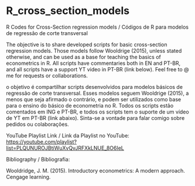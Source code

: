 # R_cross_section_models
R Codes for Cross-Section regression models / Códigos de R para modelos de regressão de corte transversal

The objective is to share developed scripts for basic cross-section regression models. Those models follow Wooldrige (2015),
unless stated otherwise, and can be used as a base for teaching the basics of econometrics in R. All scripts have commentaries both in EN and PT-BR,
and all scripts have a support YT video in PT-BR (link below). Feel free to @ me for requests or collaborations.

o objetivo é compartilhar scripts desenvolvidos para modelos básicos de regressão de corte transversal. Esses modelos seguem Wooldrige (2015),
a menos que seja afirmado o contrário, e podem ser utilizados como base para o ensino do básico de econometria no R. Todos os scripts estão comentados
em ING e PT-BR, e todos os scripts tem o suporte de um vídeo de YT em PT-BR (link abaixo). Sinta-se a vontade para falar comigo sobre pedidos ou colaborações.

YouTube Playlist Link / Link da Playlist no YouTube:
https://youtube.com/playlist?list=PLQUNUROJBtiWuXvQvJRFXkLNUE_8O6IeL

Bibliography / Bibliografia:

Wooldridge, J. M. (2015). Introductory econometrics: A modern approach. Cengage learning.
